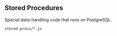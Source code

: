 Stored Procedures
-----------------
Special data-handling code that runs on PostgreSQL.

```match
stored-procs/*.js
```

[icon]: fa://fa-database/#39f7af
